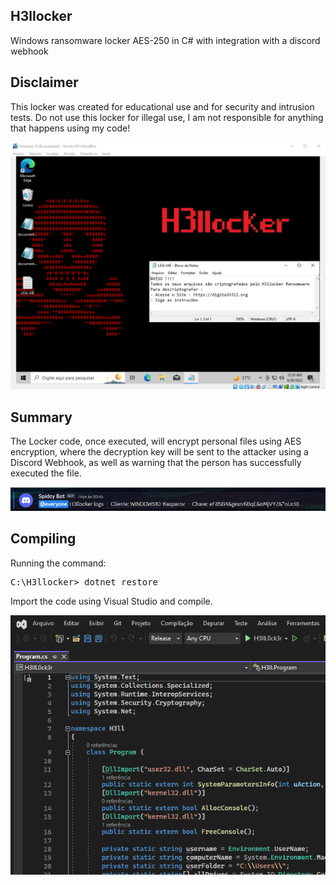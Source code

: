 <h2>H3llocker</h2>
Windows ransomware locker AES-250 in C# with integration with a discord webhook

<h2>Disclaimer</h2>
This locker was created for educational use and for security and intrusion tests. Do not use this locker for illegal use, I am not responsible for anything that happens using my code!

![Desktop](https://raw.githubusercontent.com/kasp4rov/H3llocker/main/images/desktop.png)

<h2>Summary</h2>
The Locker code, once executed, will encrypt personal files using AES encryption, where the decryption key will be sent to the attacker using a Discord Webhook, as well as warning that the person has successfully executed the file.

![Exemplo de Print](https://raw.githubusercontent.com/kasp4rov/H3llocker/main/images/webhook.png)

<h2>Compiling</h2>

Running the command:  
<pre>C:\H3llocker> dotnet restore</pre>
Import the code using Visual Studio and compile.

![Exemplo de Print](https://raw.githubusercontent.com/kasp4rov/H3llocker/main/images/image.png)
